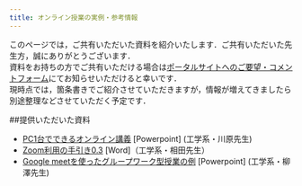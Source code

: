 ```yaml
---
title: オンライン授業の実例・参考情報
---
```

このページでは，ご共有いただいた資料を紹介いたします．ご共有いただいた先生方，誠にありがとうございます．  
資料をお持ちの方でご共有いただける場合は[ポータルサイトへのご要望・コメントフォーム](https://forms.gle/hsyvqzsYpCCvEQRo9)にてお知らせいただけると幸いです．  
現時点では，箇条書きでご紹介させていただきますが，情報が増えてきましたら別途整理などさせていただく予定です．

<!--
* [Google meetを使ったグループワーク型授業](resources/Google meetを使ったグループワーク型授業.pdf) 工学系研究科 機械工学専攻 准教授 柳澤秀吉 先生
* []
* 

-->

##提供いただいた資料

* [PC1台でできるオンライン講義](materials/online_example_1pc.pptx) \[Powerpoint\] (工学系・川原先生)
* [Zoom利用の手引き0.3](materials/zoom_v03.docx) \[Word\]（工学系・相田先生）
* [Google meetを使ったグループワーク型授業の例](materials/google_meet_groupwork.pptx) \[Powerpoint\] (工学系・柳澤先生)